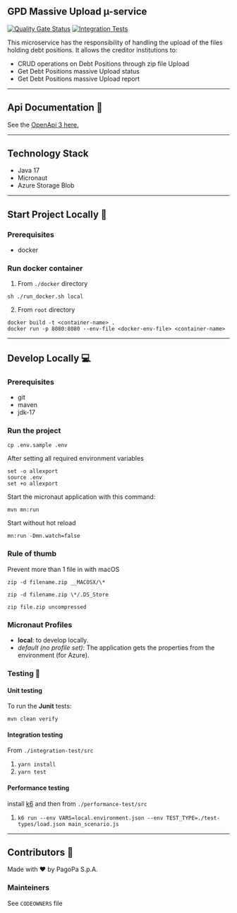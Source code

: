 ## GPD Massive Upload µ-service

[![Quality Gate Status](https://sonarcloud.io/api/project_badges/measure?project=pagopa_pagopa-gpd-upload&metric=alert_status)](https://sonarcloud.io/dashboard?id=pagopa_pagopa-gpd-upload)
[![Integration Tests](https://github.com/pagopa/pagopa-gpd-upload/actions/workflows/integration_test.yml/badge.svg)](https://github.com/pagopa/pagopa-gpd-upload/actions/workflows/integration_test.yml)


This microservice has the responsibility of handling the upload of the files holding debt positions.
It allows the creditor institutions to:
- CRUD operations on Debt Positions through zip file Upload
- Get Debt Positions massive Upload status
- Get Debt Positions massive Upload report

---

## Api Documentation 📖

See the [OpenApi 3 here.](https://editor.swagger.io/?url=https://raw.githubusercontent.com/pagopa/pagopa-gpd-upload/main/openapi/openapi.json)

---

## Technology Stack

- Java 17
- Micronaut
- Azure Storage Blob

---

## Start Project Locally 🚀

### Prerequisites

- docker

### Run docker container

1. From `./docker` directory
```
sh ./run_docker.sh local
```
2. From `root` directory
```
docker build -t <container-name> .
docker run -p 8080:8080 --env-file <docker-env-file> <container-name>
```
---

## Develop Locally 💻

### Prerequisites

- git
- maven
- jdk-17

### Run the project

```
cp .env.sample .env
```

After setting all required environment variables

```
set -o allexport                       
source .env     
set +o allexport
```

Start the micronaut application with this command:

`mvn mn:run`

Start without hot reload

`mn:run -Dmn.watch=false`

### Rule of thumb

Prevent more than 1 file in with macOS

`zip -d filename.zip __MACOSX/\*`

`zip -d filename.zip \*/.DS_Store`

`zip file.zip uncompressed`

### Micronaut Profiles

- **local**: to develop locally.
- _default (no profile set)_: The application gets the properties from the environment (for Azure).

### Testing 🧪

#### Unit testing

To run the **Junit** tests:

`mvn clean verify`

#### Integration testing

From `./integration-test/src`

1. `yarn install`
2. `yarn test`

#### Performance testing

install [k6](https://k6.io/) and then from `./performance-test/src`

1. `k6 run --env VARS=local.environment.json --env TEST_TYPE=./test-types/load.json main_scenario.js`

---

## Contributors 👥

Made with ❤️ by PagoPa S.p.A.

### Mainteiners

See `CODEOWNERS` file
